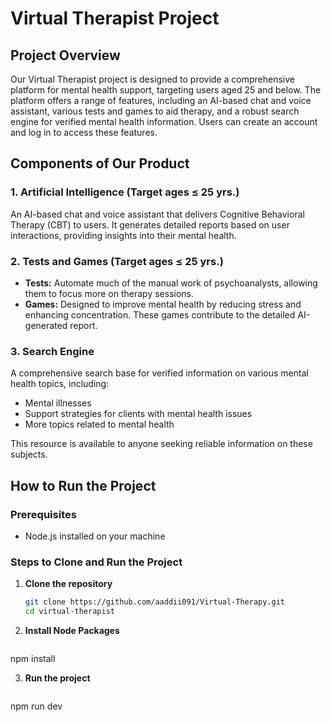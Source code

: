 # Virtual Therapist Project

## Project Overview
Our Virtual Therapist project is designed to provide a comprehensive platform for mental health support, targeting users aged 25 and below. The platform offers a range of features, including an AI-based chat and voice assistant, various tests and games to aid therapy, and a robust search engine for verified mental health information. Users can create an account and log in to access these features.

## Components of Our Product

### 1. Artificial Intelligence (Target ages ≤ 25 yrs.)
An AI-based chat and voice assistant that delivers Cognitive Behavioral Therapy (CBT) to users. It generates detailed reports based on user interactions, providing insights into their mental health.

### 2. Tests and Games (Target ages ≤ 25 yrs.)
- **Tests:** Automate much of the manual work of psychoanalysts, allowing them to focus more on therapy sessions.
- **Games:** Designed to improve mental health by reducing stress and enhancing concentration. These games contribute to the detailed AI-generated report.

### 3. Search Engine
A comprehensive search base for verified information on various mental health topics, including:
- Mental illnesses
- Support strategies for clients with mental health issues
- More topics related to mental health

This resource is available to anyone seeking reliable information on these subjects.

## How to Run the Project

### Prerequisites
- Node.js installed on your machine

### Steps to Clone and Run the Project

1. **Clone the repository**
   ```bash
   git clone https://github.com/aaddii091/Virtual-Therapy.git
   cd virtual-therapist

2. **Install Node Packages**
   ```bash
  npm install

3. **Run the project**
   ```bash
  npm run dev